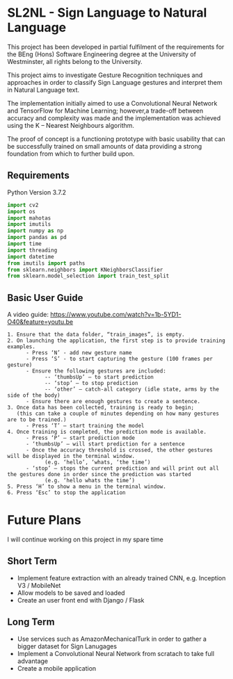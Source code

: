 # SL2NL - Sign Language to Natural Language 
This project has been developed in partial fulfilment of the requirements for the BEng (Hons) Software Engineering degree at the University of Westminster, all rights belong to the University. 

This project aims to investigate Gesture Recognition techniques and approaches in order to classify Sign Language gestures and interpret them in Natural Language text.

The implementation initially aimed to use a Convolutional Neural Network and TensorFlow for Machine Learning; however,a trade-off between accuracy and complexity was made and the implementation was achieved using the K – Nearest Neighbours algorithm. 

The proof of concept is a functioning prototype with basic usability that can be successfully trained on small amounts of data providing a strong foundation from which to further build upon.

## Requirements
Python Version 3.7.2

```python
import cv2
import os
import mahotas
import imutils
import numpy as np
import pandas as pd
import time
import threading
import datetime
from imutils import paths
from sklearn.neighbors import KNeighborsClassifier
from sklearn.model_selection import train_test_split
```

## Basic User Guide

A video guide: https://www.youtube.com/watch?v=1b-5YD1-O40&feature=youtu.be

```
1. Ensure that the data folder, “train_images”, is empty. 
2. On launching the application, the first step is to provide training examples. 
      - Press ‘N’ - add new gesture name
      - Press ‘S’ - to start capturing the gesture (100 frames per gesture) 
      - Ensure the following gestures are included:
            -- ‘thumbsUp’ – to start prediction
            -- ‘stop’ – to stop prediction
            -- ‘other’ – catch-all category (idle state, arms by the side of the body)
      - Ensure there are enough gestures to create a sentence.
3. Once data has been collected, training is ready to begin; 
   (this can take a couple of minutes depending on how many gestures are to be trained.) 
      - Press ‘T’ – start training the model
4. Once training is completed, the prediction mode is available. 
      - Press ‘P’ – start prediction mode
      - ‘thumbsUp’ – will start prediction for a sentence
      - Once the accuracy threshold is crossed, the other gestures will be displayed in the terminal window. 
            (e.g. ‘hello’, ‘whats, ‘the time’)
      - ‘stop’ – stops the current prediction and will print out all the gestures done in order since the prediction was started 
            (e.g. ‘hello whats the time’)
5. Press ‘H’ to show a menu in the terminal window.
6. Press ‘Esc’ to stop the application
```

# Future Plans
I will continue working on this project in my spare time

## Short Term 
- Implement feature extraction with an already trained CNN, e.g. Inception V3 / MobileNet
- Allow models to be saved and loaded 
- Create an user front end with Django / Flask

## Long Term 
- Use services such as AmazonMechanicalTurk in order to gather a bigger dataset for Sign Lanugages
- Implement a Convolutional Neural Network from scratach to take full advantage
- Create a mobile application 
